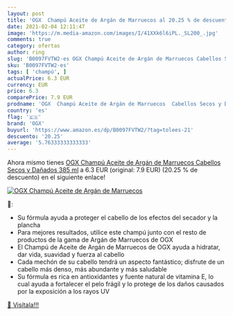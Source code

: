 ```yaml
---
layout: post
title: 'OGX  Champú Aceite de Argán de Marruecos al 20.25 % de descuento'
date: 2021-02-04 12:11:47
image: 'https://m.media-amazon.com/images/I/41XXk6l6iPL._SL200_.jpg'
comments: true
category: ofertas
author: ring
slug: 'B0097FVTW2-es OGX Champú Aceite de Argán de Marruecos Cabellos Secos y...'
sku: 'B0097FVTW2-es'
tags: [ 'champú', ]
actualPrice: 6.3 EUR
currency: EUR
price: 6.3
comparePrice: 7.9 EUR
prodname: 'OGX  Champú Aceite de Argán de Marruecos  Cabellos Secos y Dañados  385 ml'
country: 'es'
flag: '🇪🇸'
brand: 'OGX'
buyurl: 'https://www.amazon.es/dp/B0097FVTW2/?tag=tolees-21'
descuento: '20.25'
average: '5.76333333333333'
---
```


Ahora mismo tienes [OGX  Champú Aceite de Argán de Marruecos  Cabellos Secos y Dañados  385 ml](https://www.amazon.es/dp/B0097FVTW2/?tag=tolees-21) a 6.3 EUR (original: 7.9 EUR) (20.25 %  de descuento) en el siguiente enlace!

[![OGX  Champú Aceite de Argán de Marruecos](https://m.media-amazon.com/images/I/41XXk6l6iPL._SL200_.jpg)](https://www.amazon.es/dp/B0097FVTW2/?tag=tolees-21)

🔎:

- Su fórmula ayuda a proteger el cabello de los efectos del secador y la plancha
- Para mejores resultados, utilice este champú junto con el resto de productos de la gama de Argán de Marruecos de OGX
- El Champú de Aceite de Argán de Marruecos de OGX ayuda a hidratar, dar vida, suavidad y fuerza al cabello
- Cada mechón de su cabello tendrá un aspecto fantástico; disfrute de un cabello más denso, más abundante y más saludable
- Su fórmula es rica en antioxidantes y fuente natural de vitamina E, lo cual ayuda a fortalecer el pelo frágil y lo protege de los daños causados por la exposición a los rayos UV

[🛒 Visítala!!!](https://www.amazon.es/dp/B0097FVTW2/?tag=tolees-21)
